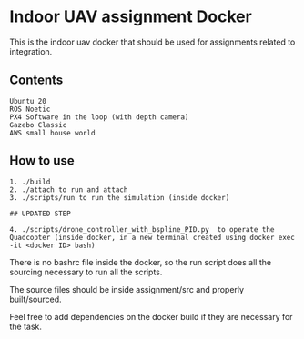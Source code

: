 # Indoor UAV assignment Docker

This is the indoor uav docker that should be used for assignments related to integration. 

## Contents

    Ubuntu 20
    ROS Noetic
    PX4 Software in the loop (with depth camera)
    Gazebo Classic
    AWS small house world

## How to use

    1. ./build
    2. ./attach to run and attach
    3. ./scripts/run to run the simulation (inside docker)
    
    ## UPDATED STEP 
    
    4. ./scripts/drone_controller_with_bspline_PID.py  to operate the Quadcopter (inside docker, in a new terminal created using docker exec -it <docker ID> bash)

There is no bashrc file inside the docker, so the run script does all the sourcing necessary to run all the scripts.

The source files should be inside assignment/src and properly built/sourced.

Feel free to add dependencies on the docker build if they are necessary for the task.
